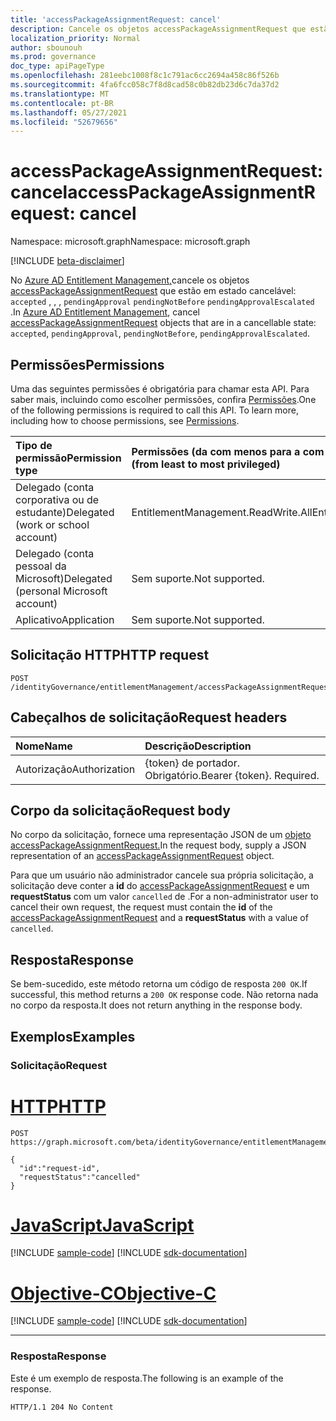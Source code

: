 ```yaml
---
title: 'accessPackageAssignmentRequest: cancel'
description: Cancele os objetos accessPackageAssignmentRequest que estão em estado cancelável.
localization_priority: Normal
author: sbounouh
ms.prod: governance
doc_type: apiPageType
ms.openlocfilehash: 281eebc1008f8c1c791ac6cc2694a458c86f526b
ms.sourcegitcommit: 4fa6fcc058c7f8d8cad58c0b82db23d6c7da37d2
ms.translationtype: MT
ms.contentlocale: pt-BR
ms.lasthandoff: 05/27/2021
ms.locfileid: "52679656"
---
```

# <a name="accesspackageassignmentrequest-cancel"></a><span data-ttu-id="15024-103">accessPackageAssignmentRequest: cancel</span><span class="sxs-lookup"><span data-stu-id="15024-103">accessPackageAssignmentRequest: cancel</span></span>
<span data-ttu-id="15024-104">Namespace: microsoft.graph</span><span class="sxs-lookup"><span data-stu-id="15024-104">Namespace: microsoft.graph</span></span>

[!INCLUDE [beta-disclaimer](../../includes/beta-disclaimer.md)]

<span data-ttu-id="15024-105">No [Azure AD Entitlement Management,](../resources/entitlementmanagement-root.md)cancele os objetos [accessPackageAssignmentRequest](../resources/accesspackageassignmentrequest.md) que estão em estado cancelável: `accepted` , , , `pendingApproval` `pendingNotBefore` `pendingApprovalEscalated` .</span><span class="sxs-lookup"><span data-stu-id="15024-105">In [Azure AD Entitlement Management](../resources/entitlementmanagement-root.md), cancel [accessPackageAssignmentRequest](../resources/accesspackageassignmentrequest.md) objects that are in a cancellable state: `accepted`, `pendingApproval`, `pendingNotBefore`, `pendingApprovalEscalated`.</span></span>

## <a name="permissions"></a><span data-ttu-id="15024-106">Permissões</span><span class="sxs-lookup"><span data-stu-id="15024-106">Permissions</span></span>
<span data-ttu-id="15024-p101">Uma das seguintes permissões é obrigatória para chamar esta API. Para saber mais, incluindo como escolher permissões, confira [Permissões](/graph/permissions-reference).</span><span class="sxs-lookup"><span data-stu-id="15024-p101">One of the following permissions is required to call this API. To learn more, including how to choose permissions, see [Permissions](/graph/permissions-reference).</span></span>

|<span data-ttu-id="15024-109">Tipo de permissão</span><span class="sxs-lookup"><span data-stu-id="15024-109">Permission type</span></span>|<span data-ttu-id="15024-110">Permissões (da com menos para a com mais privilégios)</span><span class="sxs-lookup"><span data-stu-id="15024-110">Permissions (from least to most privileged)</span></span>|
|:---|:---|
|<span data-ttu-id="15024-111">Delegado (conta corporativa ou de estudante)</span><span class="sxs-lookup"><span data-stu-id="15024-111">Delegated (work or school account)</span></span>|<span data-ttu-id="15024-112">EntitlementManagement.ReadWrite.All</span><span class="sxs-lookup"><span data-stu-id="15024-112">EntitlementManagement.ReadWrite.All</span></span> |
|<span data-ttu-id="15024-113">Delegado (conta pessoal da Microsoft)</span><span class="sxs-lookup"><span data-stu-id="15024-113">Delegated (personal Microsoft account)</span></span>|<span data-ttu-id="15024-114">Sem suporte.</span><span class="sxs-lookup"><span data-stu-id="15024-114">Not supported.</span></span>|
|<span data-ttu-id="15024-115">Aplicativo</span><span class="sxs-lookup"><span data-stu-id="15024-115">Application</span></span>|<span data-ttu-id="15024-116">Sem suporte.</span><span class="sxs-lookup"><span data-stu-id="15024-116">Not supported.</span></span>|

## <a name="http-request"></a><span data-ttu-id="15024-117">Solicitação HTTP</span><span class="sxs-lookup"><span data-stu-id="15024-117">HTTP request</span></span>

<!-- {
  "blockType": "ignored"
}
-->
``` http
POST /identityGovernance/entitlementManagement/accessPackageAssignmentRequests/{id}/cancel
```

## <a name="request-headers"></a><span data-ttu-id="15024-118">Cabeçalhos de solicitação</span><span class="sxs-lookup"><span data-stu-id="15024-118">Request headers</span></span>
|<span data-ttu-id="15024-119">Nome</span><span class="sxs-lookup"><span data-stu-id="15024-119">Name</span></span>|<span data-ttu-id="15024-120">Descrição</span><span class="sxs-lookup"><span data-stu-id="15024-120">Description</span></span>|
|:---|:---|
|<span data-ttu-id="15024-121">Autorização</span><span class="sxs-lookup"><span data-stu-id="15024-121">Authorization</span></span>|<span data-ttu-id="15024-p102">{token} de portador. Obrigatório.</span><span class="sxs-lookup"><span data-stu-id="15024-p102">Bearer {token}. Required.</span></span>|

## <a name="request-body"></a><span data-ttu-id="15024-124">Corpo da solicitação</span><span class="sxs-lookup"><span data-stu-id="15024-124">Request body</span></span>
<span data-ttu-id="15024-125">No corpo da solicitação, fornece uma representação JSON de um [objeto accessPackageAssignmentRequest.](../resources/accesspackageassignmentrequest.md)</span><span class="sxs-lookup"><span data-stu-id="15024-125">In the request body, supply a JSON representation of an [accessPackageAssignmentRequest](../resources/accesspackageassignmentrequest.md) object.</span></span>

<span data-ttu-id="15024-126">Para que um usuário não administrador cancele sua própria solicitação, a solicitação deve conter a **id** do [accessPackageAssignmentRequest](../resources/accesspackageassignmentrequest.md) e um **requestStatus** com um valor `cancelled` de .</span><span class="sxs-lookup"><span data-stu-id="15024-126">For a non-administrator user to cancel their own request, the request must contain the **id** of the [accessPackageAssignmentRequest](../resources/accesspackageassignmentrequest.md) and a **requestStatus** with a value of `cancelled`.</span></span>

## <a name="response"></a><span data-ttu-id="15024-127">Resposta</span><span class="sxs-lookup"><span data-stu-id="15024-127">Response</span></span>

<span data-ttu-id="15024-128">Se bem-sucedido, este método retorna um código de resposta `200 OK`.</span><span class="sxs-lookup"><span data-stu-id="15024-128">If successful, this method returns a `200 OK` response code.</span></span>  <span data-ttu-id="15024-129">Não retorna nada no corpo da resposta.</span><span class="sxs-lookup"><span data-stu-id="15024-129">It does not return anything in the response body.</span></span>

## <a name="examples"></a><span data-ttu-id="15024-130">Exemplos</span><span class="sxs-lookup"><span data-stu-id="15024-130">Examples</span></span>

### <a name="request"></a><span data-ttu-id="15024-131">Solicitação</span><span class="sxs-lookup"><span data-stu-id="15024-131">Request</span></span>

# <a name="http"></a>[<span data-ttu-id="15024-132">HTTP</span><span class="sxs-lookup"><span data-stu-id="15024-132">HTTP</span></span>](#tab/http)
<!-- {
  "blockType": "request",
  "name": "accesspackageassignmentrequest_cancel"
}
-->
``` http
POST https://graph.microsoft.com/beta/identityGovernance/entitlementManagement/accessPackageAssignmentRequests/{id}/cancel

{
  "id":"request-id",
  "requestStatus":"cancelled"
}
```
# <a name="javascript"></a>[<span data-ttu-id="15024-133">JavaScript</span><span class="sxs-lookup"><span data-stu-id="15024-133">JavaScript</span></span>](#tab/javascript)
[!INCLUDE [sample-code](../includes/snippets/javascript/accesspackageassignmentrequest-cancel-javascript-snippets.md)]
[!INCLUDE [sdk-documentation](../includes/snippets/snippets-sdk-documentation-link.md)]

# <a name="objective-c"></a>[<span data-ttu-id="15024-134">Objective-C</span><span class="sxs-lookup"><span data-stu-id="15024-134">Objective-C</span></span>](#tab/objc)
[!INCLUDE [sample-code](../includes/snippets/objc/accesspackageassignmentrequest-cancel-objc-snippets.md)]
[!INCLUDE [sdk-documentation](../includes/snippets/snippets-sdk-documentation-link.md)]

---



### <a name="response"></a><span data-ttu-id="15024-135">Resposta</span><span class="sxs-lookup"><span data-stu-id="15024-135">Response</span></span>
<span data-ttu-id="15024-136">Este é um exemplo de resposta.</span><span class="sxs-lookup"><span data-stu-id="15024-136">The following is an example of the response.</span></span>

<!-- {
  "blockType": "response",
  "truncated": true
} -->

```http
HTTP/1.1 204 No Content
```

